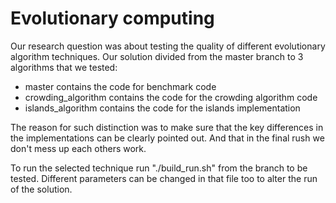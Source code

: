 # Evolutionary computing

Our research question was about testing the quality of different evolutionary algorithm techniques.
Our solution divided from the master branch to 3 algorithms that we tested:

- master contains the code for benchmark code
- crowding_algorithm contains the code for the crowding algorithm code
- islands_algorithm contains the code for the islands implementation

The reason for such distinction was to make sure that the key differences in the implementations can be clearly pointed out. And that in the final rush we don't mess up each others work.

To run the selected technique run "./build_run.sh" from the branch to be tested. Different parameters can be changed in that file too to alter the run of the solution.
